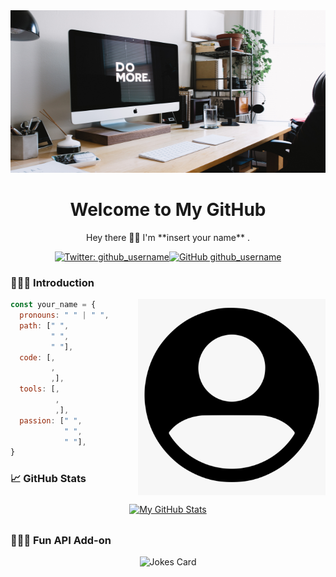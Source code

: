 <!-- Banner -->
<img src="img/banner.jpg" width="2000" height="260">

<!-- Introduction -->
<!-- You can add gif with: <img src="img/filename.gif>" width="" height=""> -->
<h1 align='center'> Welcome to My GitHub </h1>


<p align="center">Hey there 👋🏼 I'm **insert your name** .</p>

<!-- Badges -->
<div align="center">

[![Twitter: github_username](https://img.shields.io/twitter/follow/github_username?style=social)](https://twitter.com/github_username)[![GitHub github_username](https://img.shields.io/github/followers/github_username?label=follow&style=social)](https://github.com/github_username)

</div>


### 👩🏼‍💻 Introduction 
<img align='right' src="img/profile.jpg" width="300">

<div>

```javascript
const your_name = {
  pronouns: " " | " ",
  path: [" ", 
         " ",
         " "],
  code: [,
         ,
         ,],
  tools: [, 
          ,
          ,],
  passion: [" ",
            " ",
            " "],
}
```
</div>

### &#x1f4c8; GitHub Stats
<p align="center">
<a href="https://github.com/github_username">
  <img align="center" style="margin:0.5rem" src="https://github-readme-stats.vercel.app/api?username=github_username&show_icons=true&line_height=27&count_private=true&title_color=c9afcc&text_color=c9afcc&icon_color=4AB097&bg_color=f2f2f2" alt="My GitHub Stats" />
</a>
</p>

### 🤹🏼‍♀️ Fun API Add-on
<div align="center">
  
  ![Jokes Card](https://readme-jokes.vercel.app/api)
</div>
